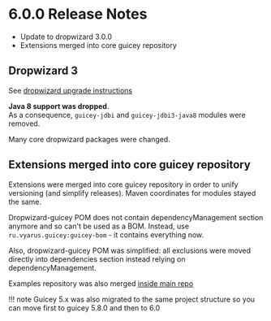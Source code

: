 # 6.0.0 Release Notes

* Update to dropwizard 3.0.0
* Extensions merged into core guicey repository

## Dropwizard 3

See [dropwizard upgrade instructions](https://www.dropwizard.io/en/release-3.0.x/manual/upgrade-notes/upgrade-notes-3_0_x.html)

**Java 8 support was dropped**.  
As a consequence, `guicey-jdbi` and `guicey-jdbi3-java8` modules were removed.

Many core dropwizard packages were changed.

## Extensions merged into core guicey repository

Extensions were merged into core guicey repository in order to unify versioning (and simplify releases).
Maven coordinates for modules stayed the same.

Dropwizard-guicey POM does not contain dependencyManagement section anymore and so can't
be used as a BOM. Instead, use `ru.vyarus.guicey:guicey-bom` - it contains everything now.

Also, dropwizard-guicey POM was simplified: all exclusions were moved directly into dependencies section 
instead relying on dependencyManagement.

Examples repository was also merged [inside main repo](https://github.com/xvik/dropwizard-guicey/tree/dw-3/examples)

!!! note
    Guicey 5.x was also migrated to the same project structure so you can move first to guicey 5.8.0 and then to 6.0
